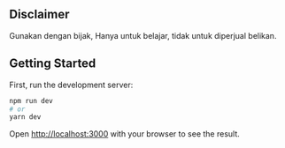 ## Disclaimer
Gunakan dengan bijak, Hanya untuk belajar, tidak untuk diperjual belikan.

## Getting Started

First, run the development server:

```bash
npm run dev
# or
yarn dev
```

Open [http://localhost:3000](http://localhost:3000) with your browser to see the result.